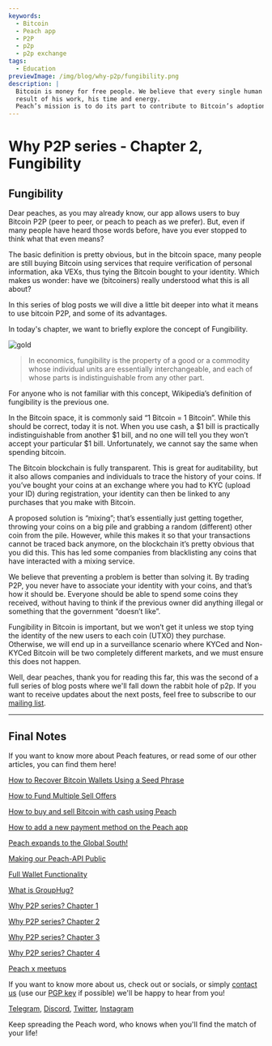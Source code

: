 ```yaml
---
keywords:
  - Bitcoin
  - Peach app
  - P2P
  - p2p
  - p2p exchange
tags:
  - Education
previewImage: /img/blog/why-p2p/fungibility.png
description: |
  Bitcoin is money for free people. We believe that every single human being has the right to choose which money he uses to store his wealth, the
  result of his work, his time and energy.
  Peach’s mission is to do its part to contribute to Bitcoin’s adoption in the hands of the people.
---
```


# Why P2P series - Chapter 2, Fungibility

## Fungibility

Dear peaches, as you may already know, our app allows users to buy Bitcoin P2P (peer to peer, or peach to peach as we prefer). But, even if many people have heard those words before, have you ever stopped to think what that even means?

The basic definition is pretty obvious, but in the bitcoin space, many people are still buying Bitcoin using services that require verification of personal information, aka VEXs, thus tying the Bitcoin bought to your identity. Which makes us wonder: have we (bitcoiners) really understood what this is all about?

In this series of blog posts we will dive a little bit deeper into what it means to use bitcoin P2P, and some of its advantages.

In today's chapter, we want to briefly explore the concept of Fungibility.

![gold](/img/blog/why-p2p/fungibility.png)

> In economics, fungibility is the property of a good or a commodity whose individual units are essentially interchangeable, and each of whose parts is indistinguishable from any other part.

For anyone who is not familiar with this concept, Wikipedia’s definition of fungibility is the previous one.

In the Bitcoin space, it is commonly said “1 Bitcoin = 1 Bitcoin”. While this should be correct, today it is not. When you use cash, a $1 bill is practically indistinguishable from another $1 bill, and no one will tell you they won’t accept your particular $1 bill. Unfortunately, we cannot say the same when spending bitcoin.

The Bitcoin blockchain is fully transparent. This is great for auditability, but it also allows companies and individuals to trace the history of your coins. If you’ve bought your coins at an exchange where you had to KYC (upload your ID) during registration, your identity can then be linked to any purchases that you make with Bitcoin.

A proposed solution is “mixing”; that’s essentially just getting together, throwing your coins on a big pile and grabbing a random (different) other coin from the pile. However, while this makes it so that your transactions cannot be traced back anymore, on the blockchain it’s pretty obvious that you did this. This has led some companies from blacklisting any coins that have interacted with a mixing service.

We believe that preventing a problem is better than solving it. By trading P2P, you never have to associate your identity with your coins, and that’s how it should be. Everyone should be able to spend some coins they received, without having to think if the previous owner did anything illegal or something that the government “doesn’t like”.

Fungibility in Bitcoin is important, but we won’t get it unless we stop tying the identity of the new users to each coin (UTXO) they purchase. Otherwise, we will end up in a surveillance scenario where KYCed and Non-KYCed Bitcoin will be two completely different markets, and we must ensure this does not happen.

Well, dear peaches, thank you for reading this far, this was the second of a full series of blog posts where we'll fall down the rabbit hole of p2p. If you want to receive updates about the next posts, feel free to subscribe to our [mailing list](https://peachbitcoin.com).

---

## Final Notes

If you want to know more about Peach features, or read some of our other articles, you can find them here!

[How to Recover Bitcoin Wallets Using a Seed Phrase](https://peachbitcoin.com/blog/how-to-restore-peach-wallet/)

[How to Fund Multiple Sell Offers](https://peachbitcoin.com/blog/funding-multiple-sell-offers/)

[How to buy and sell Bitcoin with cash using Peach](https://peachbitcoin.com/blog/how-to-buy-and-sell-bitcoin-with-cash-using-peach/)

[How to add a new payment method on the Peach app](https://peachbitcoin.com/blog/how-to-add-a-payment-method/)

[Peach expands to the Global South!](https://peachbitcoin.com/blog/peach-expands-to-the-global-south/)

[Making our Peach-API Public](https://peachbitcoin.com/blog/making-our-peach-api-public/)

[Full Wallet Functionality](https://peachbitcoin.com/blog/full-wallet-functionality/)

[What is GroupHug?](https://peachbitcoin.com/blog/group-hug/)

[Why P2P series? Chapter 1](https://peachbitcoin.com/blog/why-p2p-chapter-1/)

[Why P2P series? Chapter 2](https://peachbitcoin.com/blog/why-p2p-chapter-2/)

[Why P2P series? Chapter 3](https://peachbitcoin.com/blog/why-p2p-chapter-3-circular-economies/)

[Why P2P series? Chapter 4](https://peachbitcoin.com/blog/why-p2p-chapter-4-chains-of-trust/)

[Peach x meetups](https://peachbitcoin.com/blog/peach-for-meetups/)

If you want to know more about us, check out or socials, or simply [contact us](mailto:hello@peachbitcoin.com) (use our [PGP key](https://keys.openpgp.org/vks/v1/by-fingerprint/48339A19645E2E53488E0E5479E1B270FACD1BD2) if possible) we'll be happy to hear from you!

[Telegram](https://t.me/+GkOW1J-ixBBkZWRk), [Discord](https://discord.gg/ypeHz3SW54), [Twitter](https://twitter.com/peachbitcoin), [Instagram](https://instagram.com/peachbitcoin)

Keep spreading the Peach word, who knows when you'll find the match of your life!
